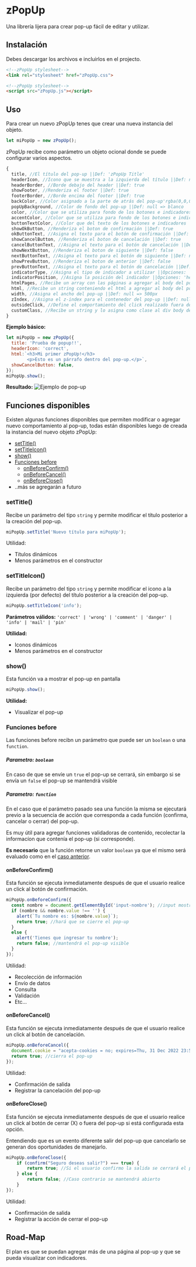 # zPopUp

Una librería lijera para crear pop-up fácil de editar y utilizar.

## Instalación

Debes descargar los archivos e incluirlos en el projecto.

``` html
<!--zPopUp stylesheet-->
<link rel="stylesheet" href="zPopUp.css">
```

``` html
<!--zPopUp stylesheet-->
<script src="zPopUp.js"></script>
```

## Uso

Para crear un nuevo zPopUp tenes que crear una nueva instancia del objeto.

``` javascript
let miPopUp = new zPopUp();
```

zPopUp recibe como parámetro un objeto ocional donde se puede configurar varios aspectos.

``` javascript
{
  title, //El título del pop-up ||Def: 'zPopUp Title'
  headerIcon, //Icono que se muestra a la izquierda del título ||Def: null
  headerBorder, //Borde debajo del header ||Def: true
  showFooter, //Renderiza el footer ||Def: true
  footerBorder, //Borde encima del footer ||Def: true
  backColor, //Color asignado a la parte de atrás del pop-up'rgba(0,0,0,.4)'
  popUpBackground, //Color de fondo del pop-up ||Def: null => blanco
  color, //Color que se utiliza para fondo de los botones e indicadores ||Def: null => #a88fcf
  accentColor, //Color que se utiliza para fondo de los botones e indicadores activos ||Def: null => #792d83
  buttonTextColor, //Color que del texto de los botones e indicadores ||Def: null => blanco
  showOkButton, //Renderiza el boton de confirmación ||Def: true
  okButtonText, //Asigna el texto para el botón de confirmación ||Def: null => 'OK'
  showCancelButton, //Renderiza el boton de cancelación ||Def: true
  cancelButtonText, //Asigna el texto para el botón de cancelación ||Def: null => 'CANCEL'
  showNextButton, //Renderiza el boton de siguiente ||Def: false
  nextButtonText, //Asigna el texto para el botón de siguiente ||Def: null => '>'
  showPrevButton, //Renderiza el boton de anterior ||Def: false
  prevButtonText, //Asigna el texto para el botón de cancelación ||Def: null => '<'
  indicatorType, //Asigna el tipo de indicador a utilizar ||Opciones: 'none'* | 'dot' | 'dash' | 'number'
  indicatorPosition, //Asigna la posición del indicador ||Opciones: 'header'* | 'footer'
  htmlPages, //Recibe un array con las páginas a agregar al body del pop-up ||Def: []
  html, //Recibe un string conteniendo el html a agregar al body del pop-up ||Def: ''
  width, //Asigna el ancho del pop-up ||Def: null => 500px
  zIndex, //Asigna el z-index para el contenedor del pop-up ||Def: null => '999999'
  outsideClick, //Define el comportamiento del click realizado fuera del área del pop-up ||Opciones: 'exit'* | 'none'
  customClass, //Recibe un string y lo asigna como clase al div body del pop-up ||Def: ''
}
```

**Ejemplo básico:**

``` javascript
let miPopUp = new zPopUp({
  title: 'Prueba de popup!!',
  headerIcon: 'correct',
  html:`<h3>Mi primer zPopUp!</h3>
        <p>Esto es un párrafo dentro del pop-up.</p>`,
  showCancelButton: false,
});
miPopUp.show();
```
**Resultado:**
![Ejemplo de pop-up](/assets/doc/pp-demo1.png)

## Funciones disponibles

Existen algunas funciones disponibles que permiten modificar o agregar nuevo comportamiento al pop-up, 
todas están disponibles luego de creada la instancia del nuevo objeto zPopUp:
* [setTitle()](#settitle)
* [setTitleIcon()](#settitleicon)
* [show()](#show)
* [Funciones before](#funciones-before)
  * [onBeforeConfirm()](#onbeforeconfirm)
  * [onBeforeCancel()](#onbeforecancel)
  * [onBeforeClose()](#onbeforeclose)
* ..más se agregarán a futuro

### setTitle()

Recibe un parámetro del tipo `string` y permite modificar el título posterior a la creación del pop-up.
``` javascript
miPopUp.setTitle('Nuevo título para miPopUp');
```
Utilidad:
* Títulos dinámicos
* Menos parámetros en el constructor

### setTitleIcon()

Recibe un parámetro del tipo `string` y permite modificar el icono a la izquierda (por defecto) del título posterior a la creación del pop-up.
``` javascript
miPopUp.setTitleIcon('info');
```
**Parámetros válidos:** `'correct' | 'wrong' | 'comment' | 'danger' | 'info' | 'mail' | 'pin'`

**Utilidad:**
* Iconos dinámicos
* Menos parámetros en el constructor


### show()

Esta función va a mostrar el pop-up en pantalla
``` javascript
miPopUp.show();
```
**Utilidad:**
* Visualizar el pop-up


### Funciones before

Las funciones before recibn un parámetro que puede ser un `boolean` o una `function`.

##### Parametro: `boolean`

En caso de que se envíe un `true` el pop-up se cerrará, sin embargo si se envía un `false` el pop-up se mantendrá visible

##### Parametro: `function`

En el caso que el parámetro pasado sea una función la misma se ejecutará previo a la secuencia de acción 
que corresponda a cada función (confirma, cancelar o cerrar) del pop-up.

Es muy útil para agregar funciones validadoras de contenido, recolectar la informacíon que contenía el pop-up (si corresponde).

**Es necesario** que la función retorne un valor `boolean` ya que el mismo será evaluado como en el [caso anterior](#parametro-boolean).

#### onBeforeConfirm()

Esta función se ejecuta inmediatamente después de que el usuario realice un click al botón de confirmación.
``` javascript
miPopUp.onBeforeConfirm({
  const nombre = document.getElementById('input-nombre'); //input mostrado en el pop-up para que el usuario complete con su nombre
  if (nombre && nombre.value !== '') {
    alert(`Tu nombre es: ${nombre.value}`);
    return true; //hará que se cierre el pop-up
  }
  else {
    alert('Tienes que ingresar tu nombre');
    return false; //mantendrá el pop-up visible
  }
});
```
Utilidad:
* Recolección de información
* Envío de datos
* Consulta
* Validación
* Etc...



#### onBeforeCancel()

Esta función se ejecuta inmediatamente después de que el usuario realice un click al botón de cancelación.
``` javascript
miPopUp.onBeforeCancel({
  document.cookie = "acepta-cookies = no; expires=Thu, 31 Dec 2022 23:59:59 UTC"; //registra la cancelación del pop-up
  return true; //cierra el pop-up
});
```
Utilidad:
* Confirmación de salida
* Registrar la cancelación del pop-up

#### onBeforeClose()

Esta función se ejecuta inmediatamente después de que el usuario realice un click al botón de cerrar (X) o fuera del pop-up si está configurada esta opción.

Entendiendo que es un evento diferente salir del pop-up que cancelarlo se generan dos oportunidades de manejarlo.
``` javascript
miPopUp.onBeforeClose({
	if (confirm("Seguro deseas salir?") === true) {
		return true; //Si el usuario confirmo la salida se cerrará el pop-up
	} else {
		return false; //Caso contrario se mantendrá abierto
	}
});
```
Utilidad:
* Confirmación de salida
* Registrar la acción de cerrar el pop-up

## Road-Map

El plan es que se puedan agregar más de una página al pop-up y que se pueda visualizar con indicadores.
